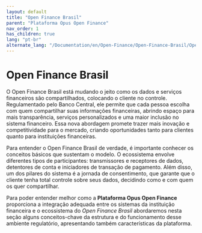 ```yaml
---
layout: default
title: "Open Finance Brasil"
parent: "Plataforma Opus Open Finance"
nav_order: 1
has_children: true
lang: "pt-br"
alternate_lang: "/Documentation/en/Open-Finance/Open-Finance-Brasil/OpenFinanceBrasil/"
---
```


# Open Finance Brasil

O Open Finance Brasil está mudando o jeito como os dados e serviços financeiros são compartilhados, colocando o cliente no controle. Regulamentado pelo Banco Central, ele permite que cada pessoa escolha com quem compartilhar suas informações financeiras, abrindo espaço para mais transparência, serviços personalizados e uma maior inclusão no sistema financeiro. Essa nova abordagem promete trazer mais inovação e competitividade para o mercado, criando oportunidades tanto para clientes quanto para instituições financeiras.

Para entender o Open Finance Brasil de verdade, é importante conhecer os conceitos básicos que sustentam o modelo. O ecossistema envolve diferentes tipos de participantes: transmissores e receptores de dados, detentores de conta e iniciadores de transação de pagamento. Além disso, um dos pilares do sistema é a jornada de consentimento, que garante que o cliente tenha total controle sobre seus dados, decidindo como e com quem os quer compartilhar.

Para poder entender melhor como a **Plataforma Opus Open Finance** proporciona a integração adequada entre os sistemas da instituição financeira e o ecossistema do *Open Finance Brasil* abordaremos nesta seção alguns conceitos-chave da estrutura e do funcionamento desse ambiente regulatório, apresentando também características da plataforma.
